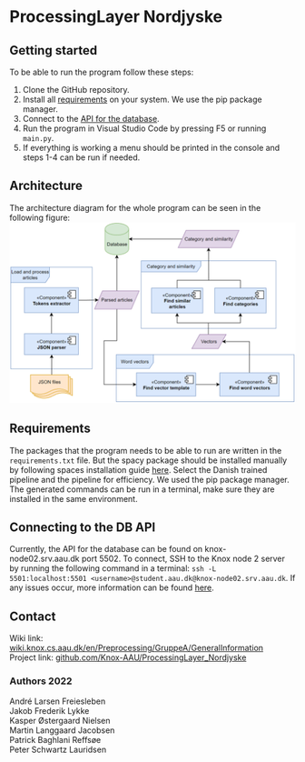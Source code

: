 # ProcessingLayer Nordjyske
## Getting started
To be able to run the program follow these steps:
1. Clone the GitHub repository.
2. Install all [requirements](#Requirements) on your system. We use the pip package manager.
3. Connect to the [API for the database](#connecting-to-the-db-api).
4. Run the program in Visual Studio Code by pressing F5 or running `main.py`.
5. If everything is working a menu should be printed in the console and steps 1-4 can be run if needed.

## Architecture
The architecture diagram for the whole program can be seen in the following figure:
![Architecture diagram](https://raw.githubusercontent.com/Knox-AAU/ProcessingLayer_Nordjyske/main/images/fullArchitectureDiagram.png)

## Requirements
The packages that the program needs to be able to run are written in the `requirements.txt` file. But the spacy package should be installed manually by following spaces installation guide [here](https://spacy.io/usage). Select the Danish trained pipeline and the pipeline for efficiency. We used the pip package manager. The generated commands can be run in a terminal, make sure they are installed in the same environment.

## Connecting to the DB API
Currently, the API for the database can be found on knox-node02.srv.aau.dk port 5502. To connect, SSH to the Knox node 2 server by running the following command in a terminal: `ssh -L 5501:localhost:5501 <username>@student.aau.dk@knox-node02.srv.aau.dk`. If any issues occur, more information can be found [here](https://wiki.knox.cs.aau.dk/en/Database/DocumentDataAPI/Introduction).

## Contact
Wiki link: [wiki.knox.cs.aau.dk/en/Preprocessing/GruppeA/GeneralInformation](https://wiki.knox.cs.aau.dk/en/Preprocessing/GruppeA/GeneralInformation) \
Project link: [github.com/Knox-AAU/ProcessingLayer_Nordjyske](https://github.com/Knox-AAU/ProcessingLayer_Nordjyske/)
### Authors 2022
André Larsen Freiesleben \
Jakob Frederik Lykke \
Kasper Østergaard Nielsen \
Martin Langgaard Jacobsen \
Patrick Baghlani Reffsøe \
Peter Schwartz Lauridsen 
